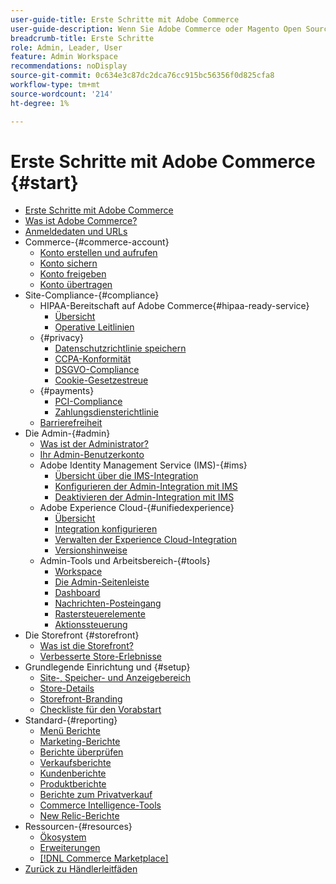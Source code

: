 ```yaml
---
user-guide-title: Erste Schritte mit Adobe Commerce
user-guide-description: Wenn Sie Adobe Commerce oder Magento Open Source noch nicht kennen, entdecken Sie Ressourcen des  [!DNL Commerce] -Ökosystems, folgen Sie der Kunden-Journey, um Ihren Shop zu erkunden, und erfahren Sie mehr über die wichtigsten Funktionen.
breadcrumb-title: Erste Schritte
role: Admin, Leader, User
feature: Admin Workspace
recommendations: noDisplay
source-git-commit: 0c634e3c87dc2dca76cc915bc56356f0d825cfa8
workflow-type: tm+mt
source-wordcount: '214'
ht-degree: 1%

---
```



# Erste Schritte mit Adobe Commerce {#start}

+ [Erste Schritte mit Adobe Commerce](guide-overview.md)
+ [Was ist Adobe Commerce?](about.md)
+ [Anmeldedaten und URLs](login-urls.md)
+ Commerce-{#commerce-account}
   + [Konto erstellen und aufrufen](commerce-account-create.md)
   + [Konto sichern](commerce-account-secure.md)
   + [Konto freigeben](commerce-account-share.md)
   + [Konto übertragen](commerce-account-transfer.md)
+ Site-Compliance-{#compliance}
   + HIPAA-Bereitschaft auf Adobe Commerce{#hipaa-ready-service}
      + [Übersicht](hipaa/overview.md)
      + [Operative Leitlinien](hipaa/operations.md)
   + {#privacy}
      + [Datenschutzrichtlinie speichern](privacy-policy.md)
      + [CCPA-Konformität](compliance-ccpa.md)
      + [DSGVO-Compliance](compliance-gdpr.md)
      + [Cookie-Gesetzestreue](compliance-cookie-law.md)
   + {#payments}
      + [PCI-Compliance](compliance-pci.md)
      + [Zahlungsdiensterichtlinie](compliance-payment-services-directive.md)
   + [Barrierefreiheit](navigation-accessibility.md)
+ Die Admin-{#admin}
   + [Was ist der Administrator?](admin.md)
   + [Ihr Admin-Benutzerkonto](admin-signin.md)
   + Adobe Identity Management Service (IMS)-{#ims}
      + [Übersicht über die IMS-Integration](adobe-ims-integration-overview.md)
      + [Konfigurieren der Admin-Integration mit IMS](adobe-ims-config.md)
      + [Deaktivieren der Admin-Integration mit IMS](adobe-ims-disable.md)
   + Adobe Experience Cloud-{#unifiedexperience}
      + [Übersicht](admin-unified-experience-integration-overview.md)
      + [Integration konfigurieren](admin-unified-experience-integration-configure.md)
      + [Verwalten der Experience Cloud-Integration](admin-unified-experience-integration-manage.md)
      + [Versionshinweise](admin-unified-experience-release-notes.md)
   + Admin-Tools und Arbeitsbereich-{#tools}
      + [Workspace](admin-workspace.md)
      + [Die Admin-Seitenleiste](admin-menu.md)
      + [Dashboard](admin-dashboard.md)
      + [Nachrichten-Posteingang](admin-message-inbox.md)
      + [Rastersteuerelemente](admin-grid-controls.md)
      + [Aktionssteuerung](admin-actions-control.md)
+ Die Storefront {#storefront}
   + [Was ist die Storefront?](storefront.md)
   + [Verbesserte Store-Erlebnisse](enhanced-experiences.md)
+ Grundlegende Einrichtung und {#setup}
   + [Site-, Speicher- und Anzeigebereich](websites-stores-views.md)
   + [Store-Details](store-details.md)
   + [Storefront-Branding](storefront-branding.md)
   + [Checkliste für den Vorabstart](prelaunch-checklist.md)
+ Standard-{#reporting}
   + [Menü Berichte](reports-menu.md)
   + [Marketing-Berichte](marketing-reports.md)
   + [Berichte überprüfen](review-reports.md)
   + [Verkaufsberichte](sales-reports.md)
   + [Kundenberichte](customer-reports.md)
   + [Produktberichte](product-reports.md)
   + [Berichte zum Privatverkauf](private-sales-reports.md)
   + [Commerce Intelligence-Tools](business-intelligence.md)
   + [New Relic-Berichte](new-relic-reporting.md)
+ Ressourcen-{#resources}
   + [Ökosystem](resources.md)
   + [Erweiterungen](extensions.md)
   + [[!DNL Commerce Marketplace]](commerce-marketplace.md)
+ [Zurück zu Händlerleitfäden](https://experienceleague.adobe.com/en/docs/commerce-admin/user-guides/home)

